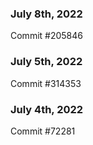 ### July 8th, 2022

Commit #205846

### July 5th, 2022

Commit #314353


### July 4th, 2022

Commit #72281
